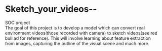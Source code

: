 # Sketch_your_videos--
SOC project
<Br>
The goal of this project is to develop a model which can convert real environment videos(those recorded with camera) to sketch videos(see red bull ad for reference). This will involve learning about feature extraction from images, capturing the outline of the visual scene and much more.
